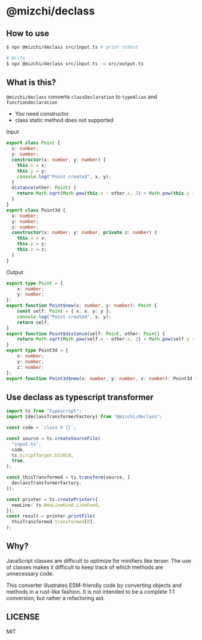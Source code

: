 # @mizchi/declass

## How to use

```bash
$ npx @mizchi/declass src/input.ts # print stdout

# Write
$ npx @mizchi/declass src/input.ts -o src/output.ts
```

## What is this?

`@mizchi/declass` converts `classDeclaration` to `typeAlias` and `functiondeclaration`

- You need constructor
- class static method does not supported

Input

```ts
export class Point {
  x: number;
  y: number;
  constructor(x: number, y: number) {
    this.x = x;
    this.y = y;
    console.log("Point created", x, y);
  }
  distance(other: Point) {
    return Math.sqrt(Math.pow(this.x - other.x, 2) + Math.pow(this.y - other.y, 2));
  }
}
export class Point3d {
  x: number;
  y: number;
  z: number;
  constructor(x: number, y: number, private z: number) {
    this.x = x;
    this.y = y;
    this.z = z;
  }
}
```

Output

```ts
export type Point = {
    x: number;
    y: number;
};
export function Point$new(x: number, y: number): Point {
    const self: Point = { x: x, y: y };
    console.log("Point created", x, y);
    return self;
}
export function Point$distance(self: Point, other: Point) {
    return Math.sqrt(Math.pow(self.x - other.x, 2) + Math.pow(self.y - other.y, 2));
}
export type Point3d = {
    x: number;
    y: number;
    z: number;
};
export function Point3d$new(x: number, y: number, z: number): Point3d { const self: Point3d = { x: x, y: y, z: z }; return self; }
```

## Use declass as typescript transformer

```ts
import ts from "typescript";
import {declassTransformerFactory} from "@mizchi/declass";

const code = `class X {}`;

const source = ts.createSourceFile(
  "input.ts",
  code,
  ts.ScriptTarget.ES2019,
  true,
);

const thisTransformed = ts.transform(source, [
  declassTransformerFactory,
]);

const printer = ts.createPrinter({
  newLine: ts.NewLineKind.LineFeed,
});
const result = printer.printFile(
  thisTransformed.transformed[0],
);
```

## Why?

JavaScript classes are difficult to optimize for minifiers like terser. The use of classes makes it difficult to keep track of which methods are unnecessary code.

This converter illustrates ESM-friendly code by converting objects and methods in a rust-like fashion. It is not intended to be a complete 1:1 conversion, but rather a refactoring aid.

## LICENSE

MIT